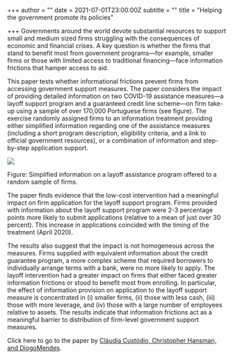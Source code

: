 +++
author = ""
date = 2021-07-01T23:00:00Z
subtitle = ""
title = "Helping the government promote its policies"

+++
Governments around the world devote substantial resources to support small and medium sized firms struggling with the consequences of economic and financial crises. A key question is whether the firms that stand to benefit most from government programs—for example, smaller firms or those with limited access to traditional financing—face information frictions that hamper access to aid.

This paper tests whether informational frictions prevent firms from accessing government support measures. The paper considers the impact of providing detailed information on two COVID-19 assistance measures—a layoff support program and a guaranteed credit line scheme—on firm take-up using a sample of over 170,000 Portuguese firms (see figure). The exercise randomly assigned firms to an information treatment providing either simplified information regarding one of the assistance measures (including a short program description, eligibility criteria, and a link to official government resources), or a combination of information and step-by-step application support.

![](/v1625236156/research_report/Screen_Shot_2021-07-02_at_3.28.49_PM_cgowfl.png)

Figure: Simplified information on a layoff assistance program offered to a random sample of firms.

The paper finds evidence that the low-cost intervention had a meaningful impact on firm application for the layoff support program. Firms provided with information about the layoff support program were 2-3 percentage points more likely to submit applications (relative to a mean of just over 30 percent). This increase in applications coincided with the timing of the treatment (April 2020).

The results also suggest that the impact is not homogeneous across the measures. Firms supplied with equivalent information about the credit guarantee program, a more complex scheme that required borrowers to individually arrange terms with a bank, were no more likely to apply. The layoff intervention had a greater impact on firms that either faced greater information frictions or stood to benefit most from enrolling. In particular, the effect of information provision on application to the layoff support measure is concentrated in (i) smaller firms, (ii) those with less cash, (iii) those with more leverage, and (iv) those with a large number of employees relative to assets. The results indicate that information frictions act as a meaningful barrier to distribution of firm-level government support measures.

Click here to go to the paper by [Cláudia Custódio, Christopher Hansman, and DiogoMendes](https://papers.ssrn.com/sol3/papers.cfm?abstract_id=3857851).